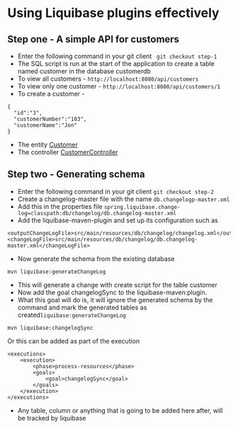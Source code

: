 # Using Liquibase plugins effectively
## Step one - A simple API for customers
* Enter the following command in your git client ``` git checkout step-1```
* The SQL script is run at the start of the application to create a table named customer in the database customerdb
* To view all customers - ```http://localhost:8080/api/customers``` 
* To view only one customer - ```http://localhost:8080/api/customers/1``` 
* To create a customer -
 
```
{
  "id":"3",
  "customerNumber":"103",
  "customerName":"Jon"
}
```

* The entity [Customer](https://github.com/amudhanlistertech/liquibase-demo/tree/master/src/main/java/amudhan/liquibase/entities/Customer.java)
* The controller [CustomerController](https://github.com/amudhanlistertech/liquibase-demo/blob/master/src/main/java/amudhan/liquibase/controller/CustomerController.java)

## Step two - Generating schema
* Enter the following command in your git client ```git checkout step-2```
* Create a changelog-master file with the name ```db.changelogp-master.xml```
* Add this in the properties file ```spring.liquibase.change-log=classpath:db/changelog/db.changelog-master.xml```
* Add the liquibase-maven-plugin and set up its configuration such as

```
<outputChangeLogFile>src/main/resources/db/changelog/changelog.xml</outputChangeLogFile>
<changeLogFile>src/main/resources/db/changelog/db.changelog-master.xml</changeLogFile>
```

* Now generate the schema from the existing database

```
mvn liquibase:generateChangeLog
```

* This will generate a change with create script for the table customer
* Now add the goal changelogSync to the liquibase-maven:plugin.
* What this goal will do is, it will ignore the generated schema by the command  and mark the generated tables as created```liquibase:generateChangeLog``` 

```
mvn liquibase:changelogSync
```
Or this can be added as part of the execution

```
<executions>
	<execution>
		<phase>process-resources</phase>
		<goals>
			<goal>changelogSync</goal>
		</goals>
	</execution>
</executions> 
```

* Any table, column or anything that is going to be added here after, will be tracked by liquibase 
